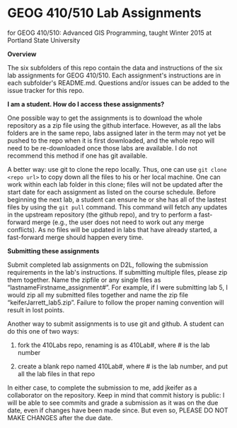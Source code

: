 GEOG 410/510 Lab Assignments
============================
for GEOG 410/510: Advanced GIS Programming, taught Winter 2015 at Portland State University


**Overview**

The six subfolders of this repo contain the data and
instructions of the six lab assignments for GEOG 410/510.
Each assignment's instructions are in each subfolder's
README.md. Questions and/or issues can be added to the
issue tracker for this repo.


**I am a student. How do I access these assignments?**

One possible way to get the assignments is to download
the whole repository as a zip file using the github interface.
However, as all the labs folders are in the same repo,
labs assigned later in the term may not yet be pushed to
the repo when it is first downloaded, and the whole repo
will need to be re-downloaded once those labs are available.
I do not recommend this method if one has git available.

A better way: use git to clone the repo locally.
Thus, one can use `git clone <repo url>` to copy down
all the files to his or her local machine. One can work
within each lab folder in this clone; files will not be
updated after the start date for each assignment as listed
on the course schedule. Before beginning the next lab, a
student can ensure he or she has all of the lastest files
by using the `git pull` command. This command will fetch
any updates in the upstream repository (the github repo),
and try to perform a fast-forward merge (e.g., the user
does not need to work out any merge conflicts). As no
files will be updated in labs that have already started,
a fast-forward merge should happen every time.


**Submitting these assignments**

Submit completed lab assignments on D2L, following the
submission requirements in the lab's instructions.
If submitting multiple files, please zip them together.
Name the zipfile or any single files as
“lastnameFirstname_assignment#”. For example, if I were
submitting lab 5, I would zip all my submitted files
together and name the zip file “keiferJarrett_lab5.zip”.
Failure to follow the proper naming convention will
result in lost points.

Another way to submit assignments is to use git and github.
A student can do this one of two ways:

1. fork the 410Labs repo, renaming is as 410Lab#,
   where # is the lab number

2. create a blank repo named 410Lab#, where # is the lab number,
   and put all the lab files in that repo
 
In either case, to complete the submission to me, add jkeifer
as a collaborator on the repository. Keep in mind that commit
history is public: I will be able to see commits and  grade a
submission as it was on the due date, even if changes have
been made since. But even so, PLEASE DO NOT MAKE CHANGES
after the due date.
